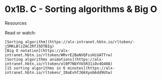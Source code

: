 #   0x1B. C - Sorting algorithms & Big O

Resources

Read or watch:

    [Sorting algorithm](https://alx-intranet.hbtn.io/rltoken/-j5MKLBlzZAC2RfJ5DTBIg)
    [Big O notation](https://alx-intranet.hbtn.io/rltoken/WRvrE2BaNVQFssHiUATTrw)
    [Sorting algorithms animations](https://alx-intranet.hbtn.io/rltoken/ol0P7NbYVb5R31iOv4Q40A)
    [15 sorting algorithms in 6 minutes](https://alx-intranet.hbtn.io/rltoken/_I0aEvhfJ66Xyob6dd9Utw)